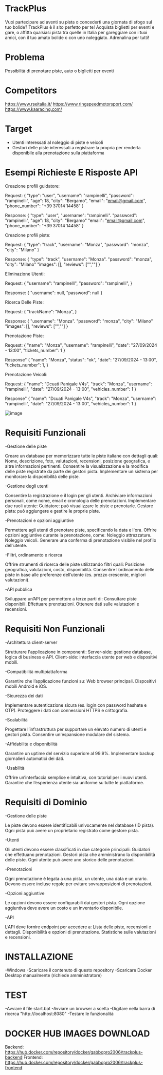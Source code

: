 # TrackPlus
Vuoi partecipare ad aventi su pista o concederti una giornata di sfogo sul tuo bolide? TrackPlus è il sito perfetto per te! Acquista biglietti per eventi e gare, o affitta qualsiasi pista tra quelle in Italia per gareggiare con i tuoi amici, con il tuo amato bolide o con uno noleggiato. Adrenalina per tutti!

# Problema

Possibilità di prenotare piste, auto o biglietti per eventi

# Competitors

https://www.rseitalia.it/
https://www.ringspeedmotorsport.com/
https://www.kaaracing.com/

# Target

- Utenti interessati al noleggio di piste e veicoli
- Gestori delle piste interessati a registrare la propria per renderla disponibile alla prenotazione sulla piattaforma 

# Esempi Richieste E Risposte API

Creazione profili guidatore:

Request: {
    "type": "user",
    "username": "rampinelli",
    "password": "rampinelli",
    "age": 18,
    "city": "Bergamo",
    "email": "email@gmail.com",
    "phone_number": "+39 37014 14458"
}

Response: {
  "type": "user",
  "username": "rampinelli".
  "password": "rampinelli",
  "age": 18,
  "city": "Bergamo"
  "email": "email@gmail.com",
  "phone_number": "+39 37014 14458"
}


Creazione profili piste:

Request: {
    "type": "track",
    "username": "Monza",
    "password": "monza",
    "city": "Milano"
}

Response: {
  "type": "track",
  "username": "Monza".
  "password": "monza",
  "city": "Milano"
  "images": [],
  "reviews": ["",""]
}


Eliminazione Utenti:

Request: {
  "username": "rampinellI",
  "password": "rampinelli",
}

Response: {
  "username": null,
  "password": null
}


Ricerca Delle Piste:

Request: {
  "trackName": "Monza",
}

Response: {
  "username": "Monza".
  "password": "monza",
  "city": "Milano"
  "images": [],
  "reviews": ["",""]
}


Prenotazione Piste: 

Request: {
  "name": "Monza",
  "username": "rampinelli",
  "date": "27/09/2024 - 13:00",
  "tickets_number": 1
}

Response" {
  "name": "Monza",
  "status": "ok",
  "date": "27/09/2024 - 13:00",
  "tickets_number": 1,
}


Prenotazione Veicoli: 

Request: {
  "name": "Dcuati Panigale V4s",
  "track": "Monza",
  "username": "rampinelli",
  "date": "27/09/2024 - 13:00",
  "vehicles_number": 1
}

Response" {
  "name": "Dcuati Panigale V4s",
  "track": "Monza",
  "username": "rampinelli",
  "date": "27/09/2024 - 13:00",
  "vehicles_number": 1
}

![image](https://github.com/user-attachments/assets/2b701d36-6050-433b-b84d-b9bbdf97f757)







# Requisiti Funzionali
-Gestione delle piste

Creare un database per memorizzare tutte le piste italiane con dettagli quali:
Nome, descrizione, foto, valutazioni, recensioni, posizione geografica, e altre informazioni pertinenti.
Consentire la visualizzazione e la modifica delle piste registrate da parte dei gestori pista.
Implementare un sistema per monitorare la disponibilità delle piste.

-Gestione degli utenti

Consentire la registrazione e il login per gli utenti.
Archiviare informazioni personali, come nome, email e cronologia delle prenotazioni.
Implementare due ruoli utente:
Guidatore: può visualizzare le piste e prenotarle.
Gestore pista: può aggiungere e gestire le proprie piste.

-Prenotazioni e opzioni aggiuntive

Permettere agli utenti di prenotare piste, specificando la data e l'ora.
Offrire opzioni aggiuntive durante la prenotazione, come:
Noleggio attrezzature.
Noleggio veicoli.
Generare una conferma di prenotazione visibile nel profilo dell’utente.

-Filtri, ordinamento e ricerca

Offrire strumenti di ricerca delle piste utilizzando filtri quali:
Posizione geografica, valutazioni, costo, disponibilità.
Consentire l’ordinamento delle piste in base alle preferenze dell’utente (es. prezzo crescente, migliori valutazioni).

-API pubblica

Sviluppare un’API per permettere a terze parti di:
Consultare piste disponibili.
Effettuare prenotazioni.
Ottenere dati sulle valutazioni e recensioni.

# Requisiti Non Funzionali

-Architettura client-server

Strutturare l'applicazione in componenti:
Server-side: gestione database, logica di business e API.
Client-side: interfaccia utente per web e dispositivi mobili.

-Compatibilità multipiattaforma

Garantire che l’applicazione funzioni su:
Web browser principali.
Dispositivi mobili Android e iOS.

-Sicurezza dei dati

Implementare autenticazione sicura (es. login con password hashate e OTP).
Proteggere i dati con connessioni HTTPS e crittografia.

-Scalabilità

Progettare l’infrastruttura per supportare un elevato numero di utenti e gestori pista.
Consentire un'espansione modulare del sistema.

-Affidabilità e disponibilità

Garantire un uptime del servizio superiore al 99.9%.
Implementare backup giornalieri automatici dei dati.

-Usabilità

Offrire un’interfaccia semplice e intuitiva, con tutorial per i nuovi utenti.
Garantire che l’esperienza utente sia uniforme su tutte le piattaforme.

# Requisiti di Dominio

-Gestione delle piste

Le piste devono essere identificabili univocamente nel database (ID pista).
Ogni pista può avere un proprietario registrato come gestore pista.

-Utenti

Gli utenti devono essere classificati in due categorie principali:
Guidatori che effettuano prenotazioni.
Gestori pista che amministrano la disponibilità delle piste.
Ogni utente può avere uno storico delle prenotazioni.

-Prenotazioni

Ogni prenotazione è legata a una pista, un utente, una data e un orario.
Devono essere incluse regole per evitare sovrapposizioni di prenotazioni.

-Opzioni aggiuntive

Le opzioni devono essere configurabili dai gestori pista.
Ogni opzione aggiuntiva deve avere un costo e un inventario disponibile.

-API

L’API deve fornire endpoint per accedere a:
Lista delle piste, recensioni e dettagli.
Disponibilità e opzioni di prenotazione.
Statistiche sulle valutazioni e recensioni.


# INSTALLAZIONE
-Windows
-Scaricare il contenuto di questo repository
-Scaricare Docker Desktop manualmente (richiede amministratore)

# TEST
-Avviare il file start.bat
-Avviare un browser a scelta
-Digitare nella barra di ricerca "http://localhost:8080"
-Testare le funzionalità

# DOCKER HUB IMAGES DOWNLOAD
Backend: https://hub.docker.com/repository/docker/gabbopro2006/trackplus-backend
Frontend: https://hub.docker.com/repository/docker/gabbopro2006/trackplus-frontend
